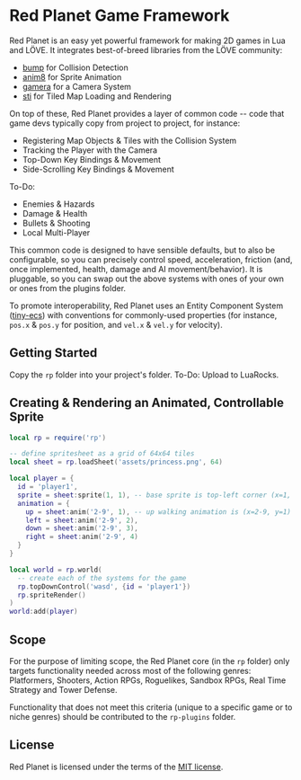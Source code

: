 # Red Planet Game Framework

Red Planet is an easy yet powerful framework for making 2D games in Lua and LÖVE. It integrates best-of-breed libraries from the LÖVE community:

* [bump](https://github.com/kikito/bump.lua) for Collision Detection
* [anim8](https://github.com/kikito/anim8) for Sprite Animation
* [gamera](https://github.com/kikito/gamera) for a Camera System
* [sti](https://github.com/karai17/Simple-Tiled-Implementation/) for Tiled Map Loading and Rendering

On top of these, Red Planet provides a layer of common code -- code that game devs typically copy from project to project, for instance:

* Registering Map Objects & Tiles with the Collision System
* Tracking the Player with the Camera
* Top-Down Key Bindings & Movement
* Side-Scrolling Key Bindings & Movement

To-Do:
* Enemies & Hazards
* Damage & Health
* Bullets & Shooting
* Local Multi-Player

This common code is designed to have sensible defaults, but to also be configurable, so you can precisely control speed, acceleration, friction (and, once implemented, health, damage and AI movement/behavior). It is pluggable, so you can swap out the above systems with ones of your own or ones from the plugins folder.

To promote interoperability, Red Planet uses an Entity Component System ([tiny-ecs](https://github.com/bakpakin/tiny-ecs)) with conventions for commonly-used properties (for instance, `pos.x` & `pos.y` for position, and `vel.x` & `vel.y` for velocity).

## Getting Started

Copy the `rp` folder into your project's folder. To-Do: Upload to LuaRocks. 

## Creating & Rendering an Animated, Controllable Sprite

```lua
local rp = require('rp')

-- define spritesheet as a grid of 64x64 tiles
local sheet = rp.loadSheet('assets/princess.png', 64)

local player = {
  id = 'player1',
  sprite = sheet:sprite(1, 1), -- base sprite is top-left corner (x=1, y=1)
  animation = {
    up = sheet:anim('2-9', 1), -- up walking animation is (x=2-9, y=1)
    left = sheet:anim('2-9', 2),
    down = sheet:anim('2-9', 3),
    right = sheet:anim('2-9', 4)
  }
}

local world = rp.world(
  -- create each of the systems for the game
  rp.topDownControl('wasd', {id = 'player1'})
  rp.spriteRender()
)
world:add(player)
```

## Scope

For the purpose of limiting scope, the Red Planet core (in the `rp` folder) only targets functionality needed across most of the following genres: Platformers, Shooters, Action RPGs, Roguelikes, Sandbox RPGs, Real Time Strategy and Tower Defense.

Functionality that does not meet this criteria (unique to a specific game or to niche genres) should be contributed to the `rp-plugins` folder.

## License

Red Planet is licensed under the terms of the [MIT license](LICENSE.md).
